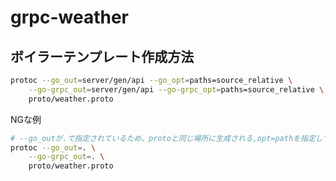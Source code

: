 # grpc-weather

## ボイラーテンプレート作成方法

```zsh
protoc --go_out=server/gen/api --go_opt=paths=source_relative \
    --go-grpc_out=server/gen/api --go-grpc_opt=paths=source_relative \
    proto/weather.proto
```

NGな例
```zsh
# --go_outが.で指定されているため、protoと同じ場所に生成される,opt=pathを指定していないため、パッケージのディレクトリ改装になってしまう
protoc --go_out=. \
    --go-grpc_out=. \
    proto/weather.proto

```